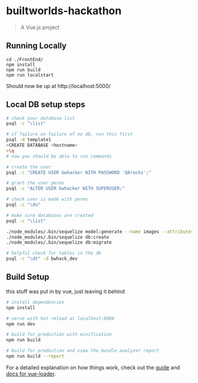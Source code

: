 # builtworlds-hackathon

> A Vue.js project

## Running Locally
```
cd ./FrontEnd/
npm install
npm run build
npm run localstart
```
Should now be up at http://localhost:5000/

## Local DB setup steps
``` bash
# check your database list
psql -c "\list"

# if failure on failure of no db, run this first
psql -d template1
>CREATE DATABASE <hostname>
>\q
# now you should be able to run commands

# create the user
psql -c "CREATE USER bwhacker WITH PASSWORD 'QArocks';"

# grant the user perms
psql -c "ALTER USER bwhacker WITH SUPERUSER;"

# check user is made with perms
psql -c "\du"

# make sure databases are created
psql -c "\list"

./node_modules/.bin/sequelize model:generate --name images --attributes filename:string,path:string
./node_modules/.bin/sequelize db:create
./node_modules/.bin/sequelize db:migrate

# helpful check for tables in the db
psql -c "\dt" -d bwhack_dev
```

## Build Setup
this stuff was put in by vue, just leaving it behind

``` bash
# install dependencies
npm install

# serve with hot reload at localhost:8080
npm run dev

# build for production with minification
npm run build

# build for production and view the bundle analyzer report
npm run build --report
```

For a detailed explanation on how things work, check out the [guide](http://vuejs-templates.github.io/webpack/) and [docs for vue-loader](http://vuejs.github.io/vue-loader).
